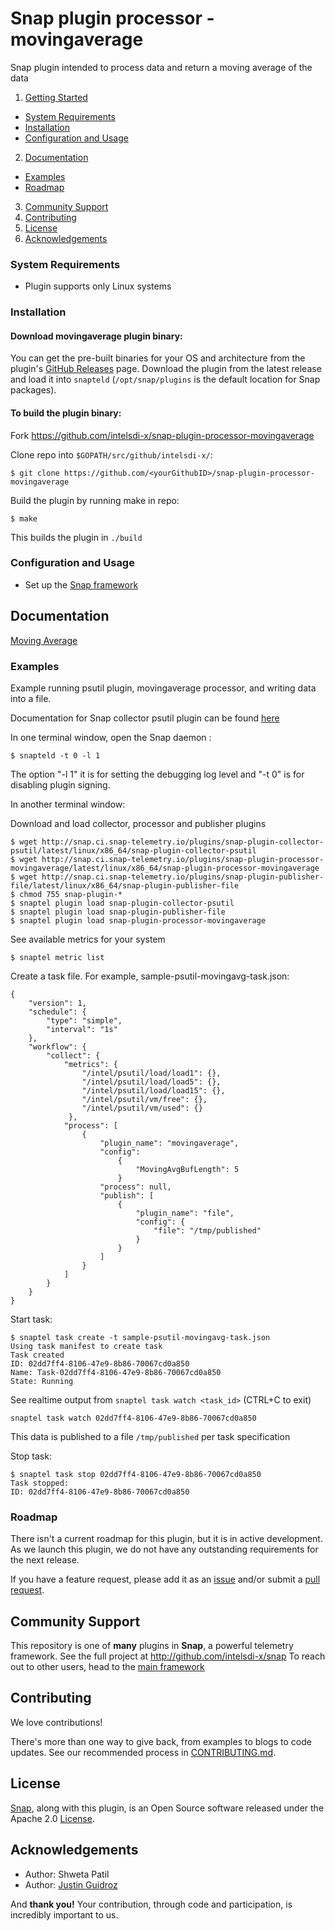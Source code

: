 # Snap plugin processor - movingaverage
Snap plugin intended to process data and return a moving average of the data

1. [Getting Started](#getting-started)
  * [System Requirements](#system-requirements)
  * [Installation](#installation)
  * [Configuration and Usage](#configuration-and-usage)
2. [Documentation](#documentation)
  * [Examples](#examples)
  * [Roadmap](#roadmap)
3. [Community Support](#community-support)
4. [Contributing](#contributing)
5. [License](#license)
6. [Acknowledgements](#acknowledgements)

### System Requirements
* Plugin supports only Linux systems

### Installation
#### Download movingaverage plugin binary:
You can get the pre-built binaries for your OS and architecture from the plugin's [GitHub Releases](https://github.com/intelsdi-x/snap-plugin-processor-movingaverage/releases) page. Download the plugin from the latest release and load it into `snapteld` (`/opt/snap/plugins` is the default location for Snap packages).

#### To build the plugin binary:
Fork https://github.com/intelsdi-x/snap-plugin-processor-movingaverage

Clone repo into `$GOPATH/src/github/intelsdi-x/`:
```
$ git clone https://github.com/<yourGithubID>/snap-plugin-processor-movingaverage
```
Build the plugin by running make in repo:
```
$ make
```
This builds the plugin in `./build`

### Configuration and Usage
* Set up the [Snap framework](https://github.com/intelsdi-x/snap#getting-started)

## Documentation
[Moving Average](https://en.wikipedia.org/wiki/Moving_average)

### Examples
Example running psutil plugin, movingaverage processor, and writing data into a file.

Documentation for Snap collector psutil plugin can be found [here](https://github.com/intelsdi-x/snap-plugin-collector-psutil)

In one terminal window, open the Snap daemon :
```
$ snapteld -t 0 -l 1
```
The option "-l 1" it is for setting the debugging log level and "-t 0" is for disabling plugin signing.

In another terminal window:

Download and load collector, processor and publisher plugins
```
$ wget http://snap.ci.snap-telemetry.io/plugins/snap-plugin-collector-psutil/latest/linux/x86_64/snap-plugin-collector-psutil
$ wget http://snap.ci.snap-telemetry.io/plugins/snap-plugin-processor-movingaverage/latest/linux/x86_64/snap-plugin-processor-movingaverage
$ wget http://snap.ci.snap-telemetry.io/plugins/snap-plugin-publisher-file/latest/linux/x86_64/snap-plugin-publisher-file
$ chmod 755 snap-plugin-*
$ snaptel plugin load snap-plugin-collector-psutil
$ snaptel plugin load snap-plugin-publisher-file
$ snaptel plugin load snap-plugin-processor-movingaverage
```

See available metrics for your system
```
$ snaptel metric list
```

Create a task file. For example, sample-psutil-movingavg-task.json:

```
{
    "version": 1,
    "schedule": {
        "type": "simple",
        "interval": "1s"
    },
    "workflow": {
        "collect": {
            "metrics": {
                "/intel/psutil/load/load1": {},
                "/intel/psutil/load/load5": {},
                "/intel/psutil/load/load15": {},
                "/intel/psutil/vm/free": {},
                "/intel/psutil/vm/used": {}
             },
            "process": [
                {
                    "plugin_name": "movingaverage",
                    "config":
                        {
                            "MovingAvgBufLength": 5
                        }
                    "process": null,
                    "publish": [
                        {
                            "plugin_name": "file",
                            "config": {
                                "file": "/tmp/published"
                            }
                        }
                    ]
                }
            ]
        }
    }
}
```

Start task:
```
$ snaptel task create -t sample-psutil-movingavg-task.json
Using task manifest to create task
Task created
ID: 02dd7ff4-8106-47e9-8b86-70067cd0a850
Name: Task-02dd7ff4-8106-47e9-8b86-70067cd0a850
State: Running
```

See realtime output from `snaptel task watch <task_id>` (CTRL+C to exit)
```
snaptel task watch 02dd7ff4-8106-47e9-8b86-70067cd0a850
```

This data is published to a file `/tmp/published` per task specification

Stop task:
```
$ snaptel task stop 02dd7ff4-8106-47e9-8b86-70067cd0a850
Task stopped:
ID: 02dd7ff4-8106-47e9-8b86-70067cd0a850
```

### Roadmap
There isn't a current roadmap for this plugin, but it is in active development. As we launch this plugin, we do not have any outstanding requirements for the next release.

If you have a feature request, please add it as an [issue](https://github.com/intelsdi-x/snap-plugin-processor-movingaverage/issues/new) and/or submit a [pull request](https://github.com/intelsdi-x/snap-plugin-processor-movingaverage/pulls).

## Community Support
This repository is one of **many** plugins in **Snap**, a powerful telemetry framework. See the full project at http://github.com/intelsdi-x/snap To reach out to other users, head to the [main framework](https://github.com/intelsdi-x/snap#community-support)

## Contributing
We love contributions!

There's more than one way to give back, from examples to blogs to code updates. See our recommended process in [CONTRIBUTING.md](CONTRIBUTING.md).

## License
[Snap](http://github.com:intelsdi-x/snap), along with this plugin, is an Open Source software released under the Apache 2.0 [License](LICENSE).

## Acknowledgements

* Author: Shweta Patil
* Author: [Justin Guidroz](https://github.com/geauxvirtual)

And **thank you!** Your contribution, through code and participation, is incredibly important to us.
